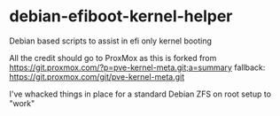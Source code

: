 # debian-efiboot-kernel-helper
Debian based scripts to assist in efi only kernel booting

All the credit should go to ProxMox as this is forked from https://git.proxmox.com/?p=pve-kernel-meta.git;a=summary 
fallback: https://git.proxmox.com/git/pve-kernel-meta.git

I've whacked things in place for a standard Debian ZFS on root setup to "work"

